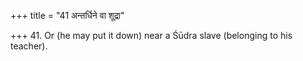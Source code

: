 +++
title = "41 अन्तर्धिने वा शूद्रा"

+++
41. Or (he may put it down) near a Śūdra slave (belonging to his teacher).
